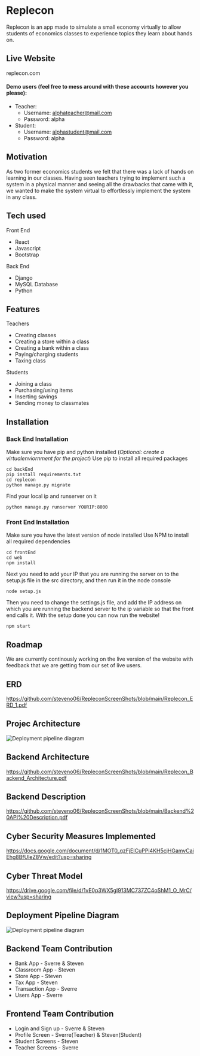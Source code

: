 # Replecon

Replecon is an app made to simulate a small economy virtually to allow students of economics classes to experience topics they learn about hands on.

## Live Website

replecon.com
#### Demo users (feel free to mess around with these accounts however you please):
  - Teacher:
    - Username: alphateacher@mail.com
    - Password: alpha
  - Student:
    - Username: alphastudent@mail.com
    - Password: alpha

## Motivation

As two former economics students we felt that there was a lack of hands on learning in our classes. Having seen teachers trying to implement such a system in a physical manner
and seeing all the drawbacks that came with it, we wanted to make the system virtual to effortlessly implement the system in any class. 

## Tech used

Front End
- React
- Javascript
- Bootstrap

Back End
- Django
- MySQL Database
- Python

## Features

Teachers
- Creating classes
- Creating a store within a class
- Creating a bank within a class
- Paying/charging students
- Taxing class

Students
- Joining a class
- Purchasing/using items
- Inserting savings
- Sending money to classmates

## Installation

### Back End Installation
Make sure you have pip and python installed (*Optional: create a virtualenviornment for the project*)
Use pip to install all required packages 

```
cd backEnd
pip install requirements.txt
cd replecon
python manage.py migrate
```

Find your local ip and runserver on it
```
python manage.py runserver YOURIP:8000
```

### Front End Installation
Make sure you have the latest version of node installed
Use NPM to install all required dependencies

```
cd frontEnd
cd web
npm install 
```
Next you need to add your IP that you are running the server on to the setup.js file in the src directory, and then run it in the node console
```
node setup.js
```
Then you need to change the settings.js file, and add the IP address on which you are running the backend server to the ip variable so that the front end calls it.
With the setup done you can now run the website!
```
npm start
```

## Roadmap

We are currently continously working on the live version of the website with feedback that we are getting from our set of live users. 

## ERD

https://github.com/steveno06/RepleconScreenShots/blob/main/Replecon_ERD_1.pdf

## Projec Architecture

<img src="https://lh3.googleusercontent.com/ri34KIzMSKMSWYfX1iTTVYBe-W7zqb8_snRPpJTg3JXM5TVO7ZPAQ_Tw5F1h5AHr3mQ5eFJajF58ZA=w2560-h1369-rw" alt="Deployment pipeline diagram"/>

## Backend Architecture

https://github.com/steveno06/RepleconScreenShots/blob/main/Replecon_Backend_Architecture.pdf

## Backend Description

https://github.com/steveno06/RepleconScreenShots/blob/main/Backend%20API%20Description.pdf

## Cyber Security Measures Implemented
https://docs.google.com/document/d/1MOT0_gzFjEICuPPi4KH5cjHGamvCaiEhg8BfUleZ8Vw/edit?usp=sharing

## Cyber Threat Model

https://drive.google.com/file/d/1vE0p3WX5gI913MC737ZC4oShM1_O_MrC/view?usp=sharing

## Deployment Pipeline Diagram

<img src="https://lh6.googleusercontent.com/znu1ph1zoTJqJeHtD4_1shu_mTxGoZ-WFpJHCsYNuQaX-SS5MZ4f4Nw2OyXWlmH093Lm6CYU63Amnw=w2560-h1369-rw" alt="Deployment pipeline diagram"/>

## Backend Team Contribution

- Bank App - Sverre & Steven
- Classroom App - Steven
- Store App - Steven
- Tax App - Steven
- Transaction App - Sverre
- Users App - Sverre

## Frontend Team Contribution
- Login and Sign up - Sverre & Steven
- Profile Screen - Sverre(Teacher) & Steven(Student)
- Student Screens - Steven
- Teacher Screens - Sverre
